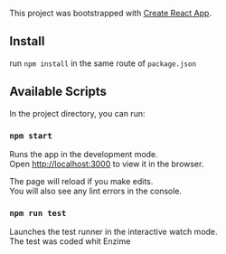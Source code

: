 This project was bootstrapped with [Create React App](https://github.com/facebook/create-react-app).

## Install

run `npm install` in the same route of `package.json`

## Available Scripts

In the project directory, you can run:

### `npm start`

Runs the app in the development mode.<br />
Open [http://localhost:3000](http://localhost:3000) to view it in the browser.

The page will reload if you make edits.<br />
You will also see any lint errors in the console.

### `npm run test`

Launches the test runner in the interactive watch mode.<br />
The test was coded whit Enzime